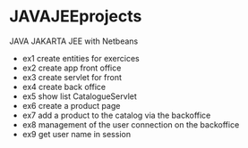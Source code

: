 # JAVAJEEprojects
JAVA JAKARTA JEE with Netbeans
- ex1 create entities for exercices
- ex2 create app front office
- ex3 create servlet for front
- ex4 create back office
- ex5 show list CatalogueServlet
- ex6 create a product page
- ex7 add a product to the catalog via the backoffice
- ex8 management of the user connection on the backoffice
- ex9 get user name in session

